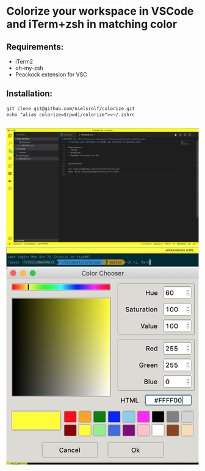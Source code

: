 # Colorize your workspace in VSCode and iTerm+zsh in matching color

## Requirements:
- iTerm2
- oh-my-zsh
- Peackock extension for VSC


## Installation:
```
git clone git@github.com/nielsrolf/colorize.git
echo "alias colorize=$(pwd)/colorize">>~/.zshrc
```

##
![VSC](https://raw.githubusercontent.com/nielsrolf/colorize/master/demo/vsc.png)
![iterm](https://raw.githubusercontent.com/nielsrolf/colorize/master/demo/iterm.png)
![picker](https://raw.githubusercontent.com/nielsrolf/colorize/master/demo/picker.png)
